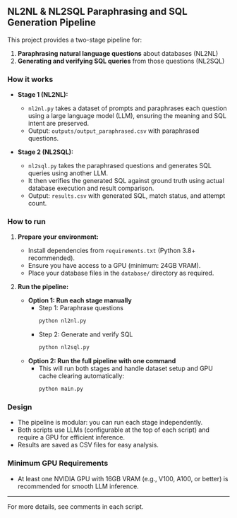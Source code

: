 ## NL2NL & NL2SQL Paraphrasing and SQL Generation Pipeline

This project provides a two-stage pipeline for:

1. **Paraphrasing natural language questions** about databases (NL2NL)
2. **Generating and verifying SQL queries** from those questions (NL2SQL)

### How it works

- **Stage 1 (NL2NL):**
  - `nl2nl.py` takes a dataset of prompts and paraphrases each question using a large language model (LLM), ensuring the meaning and SQL intent are preserved.
  - Output: `outputs/output_paraphrased.csv` with paraphrased questions.

- **Stage 2 (NL2SQL):**
  - `nl2sql.py` takes the paraphrased questions and generates SQL queries using another LLM.
  - It then verifies the generated SQL against ground truth using actual database execution and result comparison.
  - Output: `results.csv` with generated SQL, match status, and attempt count.

### How to run

1. **Prepare your environment:**
   - Install dependencies from `requirements.txt` (Python 3.8+ recommended).
   - Ensure you have access to a GPU (minimum: 24GB VRAM).
   - Place your database files in the `database/` directory as required.

2. **Run the pipeline:**
   - **Option 1: Run each stage manually**
     - Step 1: Paraphrase questions
       ```bash
       python nl2nl.py
       ```
     - Step 2: Generate and verify SQL
       ```bash
       python nl2sql.py
       ```
   - **Option 2: Run the full pipeline with one command**
     - This will run both stages and handle dataset setup and GPU cache clearing automatically:
       ```bash
       python main.py
       ```

### Design

- The pipeline is modular: you can run each stage independently.
- Both scripts use LLMs (configurable at the top of each script) and require a GPU for efficient inference.
- Results are saved as CSV files for easy analysis.

### Minimum GPU Requirements

- At least one NVIDIA GPU with 16GB VRAM (e.g., V100, A100, or better) is recommended for smooth LLM inference.

---
For more details, see comments in each script.
